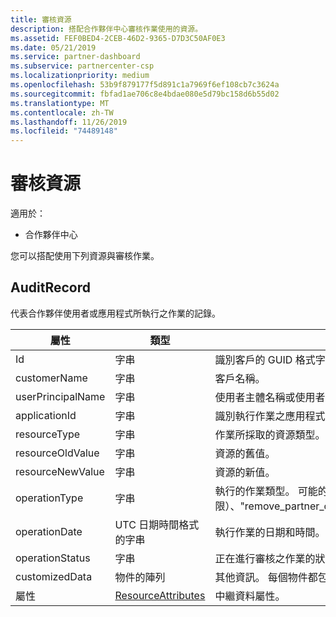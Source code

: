 ```yaml
---
title: 審核資源
description: 搭配合作夥伴中心審核作業使用的資源。
ms.assetid: FEF0BED4-2CEB-46D2-9365-D7D3C50AF0E3
ms.date: 05/21/2019
ms.service: partner-dashboard
ms.subservice: partnercenter-csp
ms.localizationpriority: medium
ms.openlocfilehash: 53b9f879177f5d891c1a7969f6ef108cb7c3624a
ms.sourcegitcommit: fbfad1ae706c8e4bdae080e5d79bc158d6b55d02
ms.translationtype: MT
ms.contentlocale: zh-TW
ms.lasthandoff: 11/26/2019
ms.locfileid: "74489148"
---
```

# <a name="auditing-resources"></a>審核資源

適用於：

- 合作夥伴中心

您可以搭配使用下列資源與審核作業。

## <a name="auditrecord"></a>AuditRecord

代表合作夥伴使用者或應用程式所執行之作業的記錄。

| 屬性 | 類型 | 描述 |
| --- | --- | ---|
| Id | 字串 | 識別客戶的 GUID 格式字串。 |
| customerName | 字串 | 客戶名稱。 |
| userPrincipalName | 字串 | 使用者主體名稱或使用者識別碼。 一般來說，這是以網際網路標準 RFC 822 為基礎之電子郵件地址格式使用者的網際網路樣式登入名稱。 |
| applicationId | 字串 | 識別執行作業之應用程式的字串。 |
| resourceType | 字串 | 作業所採取的資源類型。 可能的值： &quot;客戶&quot;、&quot;customer_user&quot;、&quot;訂單&quot;、&quot;訂閱&quot;、&quot;授權&quot;、&quot;third_party_add_on&quot;、&quot;mpn_association&quot;、&quot;傳輸&quot;、&quot;應用程式&quot;、&quot;application_credential&quot;、&quot;partner_user&quot;、&quot;partner_relationship&quot;。 |
| resourceOldValue | 字串 | 資源的舊值。 |
| resourceNewValue | 字串 | 資源的新值。 |
| operationType | 字串 | 執行的作業類型。 可能的值： &quot;update_customer_qualification&quot;，&quot;update_subscription&quot;，&quot;upgrade_subscription&quot;，&quot;convert_trial_subscription&quot;，&quot;add_customer&quot;，&quot;update_customer_billing_profile&quot;，&quot;update_customer_partner_contract_company_name&quot;，&quot;update_customer_spending_budget&quot;，&quot;delete_customer&quot; （沙箱整合帳戶僅限）、&quot;remove_partner_customer_relationship&quot;、&quot;create_order&quot;、&quot;update_order&quot;、&quot;create_customer_user&quot;、&quot;delete_customer_user&quot;、&quot;update_customer_user&quot;、&quot;update_customer_user_licenses&quot;、&quot;reset_customer_user_password&quot;、&quot;update_customer_user_principal_name&quot;、&quot;restore_customer_user&quot;，&quot;create_mpn_association&quot;，&quot;update_mpn_association&quot;，&quot;update_sfb_customer_user_licenses&quot;，&quot;update_transfer&quot;，&quot;create_partner_relationship&quot;，&quot;register_application&quot;，&quot;unregister_application&quot;，&quot;add_application_credential&quot;，&quot;remove_application_credential&quot;，&quot;create_partner_user&quot;，&quot;update_partner_user&quot;，&quot;remove_partner_user&quot;。 |
| operationDate | UTC 日期時間格式的字串 | 執行作業的日期和時間。 |
| operationStatus | 字串 | 正在進行審核之作業的狀態。 可能的值： &quot;成功&quot;、&quot;失敗的&quot;，或 &quot;進度&quot;，這表示作業仍在進行中。 |
| customizedData  | 物件的陣列 | 其他資訊。 每個物件都包含兩個 JSON 索引鍵/值組：第一個是 &quot;索引鍵&quot; 和字串值，第二個是 &quot;值&quot; 和字串值。 陣列中的物件數目取決於所執行的作業類型。 |
| 屬性 | [ResourceAttributes](utility-resources.md#resourceattributes) | 中繼資料屬性。 |